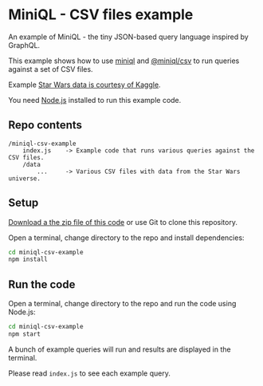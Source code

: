 # MiniQL - CSV files example

An example of MiniQL - the tiny JSON-based query language inspired by GraphQL.

This example shows how to use [miniql](https://www.npmjs.com/package/miniql) and [@miniql/csv](https://www.npmjs.com/package/@miniql/csv) to run queries against a set of CSV files.

Example [Star Wars data is courtesy of Kaggle](https://www.kaggle.com/jsphyg/star-wars/data).

You need [Node.js](https://nodejs.org/en/) installed to run this example code.

## Repo contents

```
/miniql-csv-example
    index.js    -> Example code that runs various queries against the CSV files.
    /data
        ...     -> Various CSV files with data from the Star Wars universe.
```

## Setup

[Download a the zip file of this code](https://github.com/miniql/miniql-csv-example/archive/master.zip) or use Git to clone this repository.

Open a terminal, change directory to the repo and install dependencies:

```bash
cd miniql-csv-example
npm install
```

## Run the code

Open a terminal, change directory to the repo and run the code using Node.js:

```bash
cd miniql-csv-example
npm start
```

A bunch of example queries will run and results are displayed in the terminal.

Please read `index.js` to see each example query.

